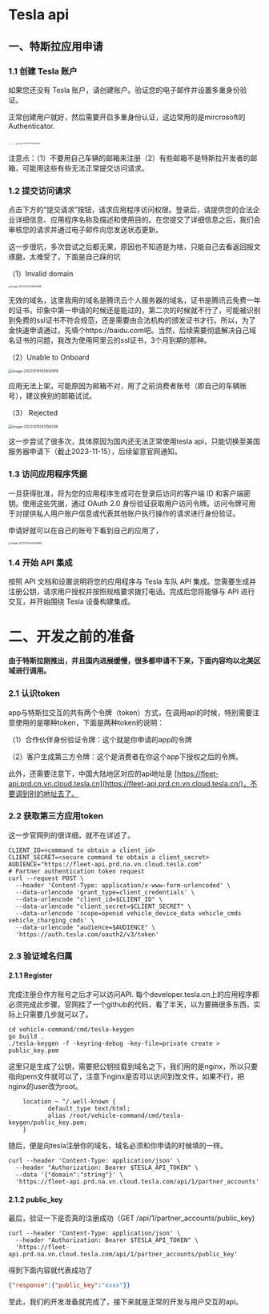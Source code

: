 # Tesla api

## 一、特斯拉应用申请

### 1.1 创建 Tesla 账户

如果您还没有 Tesla 账户，请创建账户。验证您的电子邮件并设置多重身份验证。

正常创建用户就好，然后需要开启多重身份认证，这边常用的是mircrosoft的Authenticator.

<img src="https://github-images-1251938559.cos.ap-shanghai.myqcloud.com/images/3hnb7w.png" alt="image-20231210142130054" style="zoom:5%;" />



<img src="https://github-images-1251938559.cos.ap-shanghai.myqcloud.com/images/zdto5j.png" alt="image-20231210142415598" style="zoom:25%;" />

注意点：（1）不要用自己车辆的邮箱来注册（2）有些邮箱不是特斯拉开发者的邮箱，可能用这些有些无法正常提交访问请求。

### 1.2 提交访问请求

点击下方的“提交请求”按钮，请求应用程序访问权限。登录后，请提供您的合法企业详细信息、应用程序名称及描述和使用目的。在您提交了详细信息之后，我们会审核您的请求并通过电子邮件向您发送状态更新。

这一步很坑，多次尝试之后都无果，原因也不知道是为啥，只能自己去看返回报文琢磨，太难受了，下面是自己踩的坑

（1）Invalid domain

<img src="https://github-images-1251938559.cos.ap-shanghai.myqcloud.com/images/mfthul.png" alt="image-20231210144504486" style="zoom:33%;" />

无效的域名，这里我用的域名是腾讯云个人服务器的域名，证书是腾讯云免费一年的证书，印象中第一申请的时候还是能过的，第二次的时候就不行了，可能被识别到免费的ssl证书不符合规范，还是需要由合法机构的颁发证书才行。所以，为了金快速申请通过，先填个https://baidu.com吧。当然，后续需要彻底解决自己域名证书的问题，我改为使用阿里云的ssl证书，3个月到期的那种。

（2）Unable to Onboard

<img src="https://github-images-1251938559.cos.ap-shanghai.myqcloud.com/images/y6s6ea.png" alt="image-20231210142930976" style="zoom:50%;" />

应用无法上架，可能原因为邮箱不对，用了之前消费者账号（即自己的车辆账号），建议换别的邮箱试试。

（3） Rejected

<img src="https://github-images-1251938559.cos.ap-shanghai.myqcloud.com/images/5fxmcv.png" alt="image-20231210143156308" style="zoom:50%;" />

这一步尝试了很多次，具体原因为国内还无法正常使用tesla api，只能切换至美国服务器申请下（截止2023-11-15），后续留意官网通知。

### 1.3 访问应用程序凭据

一旦获得批准，将为您的应用程序生成可在登录后访问的客户端 ID 和客户端密钥。使用这些凭据，通过 OAuth 2.0 身份验证获取用户访问令牌。访问令牌可用于对提供私人用户账户信息或代表其他账户执行操作的请求进行身份验证。

申请好就可以在自己的账号下看到自己的应用了，

<img src="https://github-images-1251938559.cos.ap-shanghai.myqcloud.com/images/kpdjbc.png" alt="image-20231210144244888" style="zoom:33%;" />

### 1.4 开始 API 集成

按照 API 文档和设置说明将您的应用程序与 Tesla 车队 API 集成。您需要生成并注册公钥，请求用户授权并按照规格要求拨打电话。完成后您将能够与 API 进行交互，并开始围绕 Tesla 设备构建集成。



# 二、开发之前的准备

**由于特斯拉刚推出，并且国内进展缓慢，很多都申请不下来，下面内容均以北美区域进行调用。**

### 2.1 认识token

app与特斯拉交互的共有两个令牌（token）方式，在调用api的时候，特别需要注意使用的是哪种token，下面是两种token的说明：

（1）合作伙伴身份验证令牌：这个就是你申请的app的令牌

（2）客户生成第三方令牌：这个是消费者在你这个app下授权之后的令牌。

此外，还需要注意下，中国大陆地区对应的api地址是 [https://fleet-api.prd.cn.vn.cloud.tesla.cn](https://fleet-api.prd.cn.vn.cloud.tesla.cn/)，不要调到别的地址去了。

### 2.2 获取第三方应用token

这一步官网列的很详细，就不在详述了。

```shell
CLIENT_ID=<command to obtain a client_id>
CLIENT_SECRET=<secure command to obtain a client_secret>
AUDIENCE="https://fleet-api.prd.na.vn.cloud.tesla.com"
# Partner authentication token request
curl --request POST \
  --header 'Content-Type: application/x-www-form-urlencoded' \
  --data-urlencode 'grant_type=client_credentials' \
  --data-urlencode "client_id=$CLIENT_ID" \
  --data-urlencode "client_secret=$CLIENT_SECRET" \
  --data-urlencode 'scope=openid vehicle_device_data vehicle_cmds vehicle_charging_cmds' \
  --data-urlencode "audience=$AUDIENCE" \
  'https://auth.tesla.com/oauth2/v3/token'

```



### 2.3  验证域名归属

#### 2.1.1 Register

完成注册合作方账号之后才可以访问API. 每个developer.tesla.cn上的应用程序都必须完成此步骤。官网挂了一个github的代码，看了半天，以为要搞很多东西，实际上只需要几步就可以了。

```shell
cd vehicle-command/cmd/tesla-keygen
go build .
./tesla-keygen -f -keyring-debug -key-file=private create > public_key.pem
```

这里只是生成了公钥，需要把公钥挂载到域名之下，我们用的是nginx，所以只要指向pem文件就可以了，注意下nginx是否可以访问到改文件，如果不行，把nginx的user改为root。

        location ~ ^/.well-known {
               default_type text/html;
               alias /root/vehicle-command/cmd/tesla-keygen/public_key.pem;
        }

随后，便是向tesla注册你的域名，域名必须和你申请的时候填的一样。

```shell
curl --header 'Content-Type: application/json' \
  --header "Authorization: Bearer $TESLA_API_TOKEN" \
  --data '{"domain":"string"}' \
  'https://fleet-api.prd.na.vn.cloud.tesla.com/api/1/partner_accounts' 

```

#### 2.1.2 public_key

最后，验证一下是否真的注册成功（GET /api/1/partner_accounts/public_key)

```
curl --header 'Content-Type: application/json' \
  --header "Authorization: Bearer $TESLA_API_TOKEN" \
  'https://fleet-api.prd.na.vn.cloud.tesla.com/api/1/partner_accounts/public_key' 
```

得到下面内容就代表成功了

```json
{"response":{"public_key":"xxxx"}}
```

至此，我们的开发准备就完成了，接下来就是正常的开发与用户交互的api。